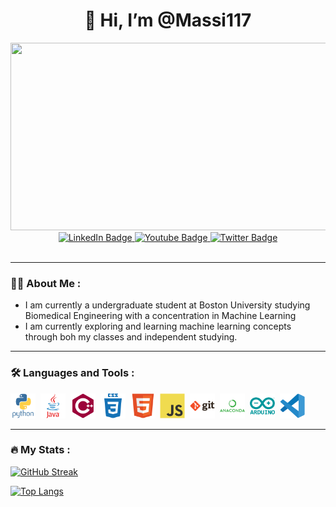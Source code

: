 

<h1 align="center">
  👋 Hi, I’m @Massi117
</h1>


<div align="center">
  <img src="https://media4.giphy.com/media/ITRemFlr5tS39AzQUL/giphy.gif?cid=ecf05e47bok53od2m7nfu6q7hjf1rowgvo5sozxdaj2zzhao&rid=giphy.gif&ct=g" width="600" height="300"/>
</div>


<div id="badges" align="center">
  <a href="https://www.linkedin.com/in/massinissa-bosli-50a4ba238/">
    <img src="https://img.shields.io/badge/LinkedIn-blue?style=for-the-badge&logo=linkedin&logoColor=white" alt="LinkedIn Badge"/>
  </a>
  <a href="your-youtube-URL">
    <img src="https://img.shields.io/badge/YouTube-red?style=for-the-badge&logo=youtube&logoColor=white" alt="Youtube Badge"/>
  </a>
  <a href="your-twitter-URL">
    <img src="https://img.shields.io/badge/Twitter-blue?style=for-the-badge&logo=twitter&logoColor=white" alt="Twitter Badge"/>
  </a>
</div>

<div align="center">
<img src="https://komarev.com/ghpvc/?username=Massi117&style=flat-square&color=blue" alt=""/>
</div>

---

### :man_technologist: About Me :

- I am currently a undergraduate student at Boston University studying Biomedical Engineering with a concentration in Machine Learning
- I am currently exploring and learning machine learning concepts through boh my classes and independent studying. 


---

### :hammer_and_wrench: Languages and Tools :

<div>
  <img src="https://github.com/devicons/devicon/blob/master/icons/python/python-original-wordmark.svg" title="Python" **alt="Python" width="40" height="40"/>&nbsp;
  <img src="https://github.com/devicons/devicon/blob/master/icons/java/java-original-wordmark.svg" title="Java" alt="Java" width="40" height="40"/>&nbsp;
  <img src="https://github.com/devicons/devicon/blob/master/icons/cplusplus/cplusplus-plain.svg" title="C++" **alt="C++" width="40" height="40"/>&nbsp;
  <img src="https://github.com/devicons/devicon/blob/master/icons/css3/css3-plain-wordmark.svg"  title="CSS3" alt="CSS" width="40" height="40"/>&nbsp;
  <img src="https://github.com/devicons/devicon/blob/master/icons/html5/html5-original.svg" title="HTML5" alt="HTML" width="40" height="40"/>&nbsp;
  <img src="https://github.com/devicons/devicon/blob/master/icons/javascript/javascript-original.svg" title="JavaScript" alt="JavaScript" width="40" height="40"/>&nbsp;
  <img src="https://github.com/devicons/devicon/blob/master/icons/git/git-original-wordmark.svg" title="Git" **alt="Git" width="40" height="40"/>&nbsp;
  <img src="https://github.com/devicons/devicon/blob/master/icons/anaconda/anaconda-original-wordmark.svg" title="Anaconda" **alt="Anaconda" width="40" height="40"/>&nbsp;
  <img src="https://github.com/devicons/devicon/blob/master/icons/arduino/arduino-original-wordmark.svg" title="Arduino" **alt="Arduino" width="40" height="40"/>&nbsp;
  <img src="https://github.com/devicons/devicon/blob/master/icons/vscode/vscode-original.svg" title="vscode" **alt="vscode" width="40" height="40"/>
</div>


---

### :fire: My Stats :

[![GitHub Streak](http://github-readme-streak-stats.herokuapp.com?user=Massi117&theme=dark&background=000000)](https://git.io/streak-stats)

[![Top Langs](https://github-readme-stats.vercel.app/api/top-langs/?username=Massi117&layout=compact&theme=vision-friendly-dark)](https://github.com/anuraghazra/github-readme-stats)





<!---
Massi117/Massi117 is a ✨ special ✨ repository because its `README.md` (this file) appears on your GitHub profile.
You can click the Preview link to take a look at your changes.
--->
